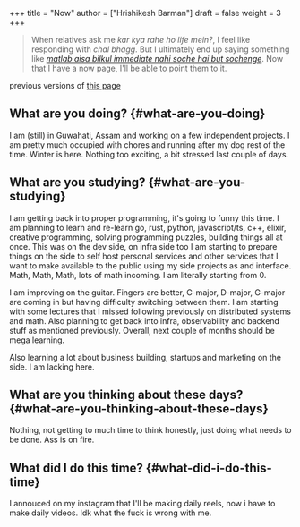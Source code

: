 +++
title = "Now"
author = ["Hrishikesh Barman"]
draft = false
weight = 3
+++

<div class="book-hint info">

> When relatives ask me _kar kya rahe ho life mein?_, I feel like responding with _chal bhagg_. But I ultimately end up saying something like [_matlab aisa bilkul immediate nahi soche hai but sochenge_](https://www.youtube.com/watch?v=v4GaJS1C8o4). Now that I have a now page, I'll be able to point them to it.
</div>

previous versions of [this page](https://github.com/geekodour/o/commits/main/content/docs/now.md)


## What are you doing? {#what-are-you-doing}

I am (still) in Guwahati, Assam and working on a few independent projects. I am pretty much occupied with chores and running after my dog rest of the time. Winter is here. Nothing too exciting, a bit stressed last couple of days.


## What are you studying? {#what-are-you-studying}

I am getting back into proper programming, it's going to funny this time. I am planning to learn and re-learn go, rust, python, javascript/ts, c++,
elixir, creative programming, solving programming puzzles, building things all at once. This was on the dev side, on infra side too I am starting to prepare things on the side to self host personal services and other services that I want to make available to the public using my side projects as and interface. Math, Math, Math, lots of math incoming. I am literally starting from 0.

I am improving on the guitar. Fingers are better, C-major, D-major, G-major are coming in but having difficulty switching between them. I am starting with some lectures that I missed following previously on distributed systems and math. Also planning to get back into infra, observability and backend stuff as mentioned previously. Overall, next couple of months should be mega learning.

Also learning a lot about business building, startups and marketing on the side. I am lacking here.


## What are you thinking about these days? {#what-are-you-thinking-about-these-days}

Nothing, not getting to much time to think honestly, just doing what needs to be done. Ass is on fire.


## What did I do this time? {#what-did-i-do-this-time}

I annouced on my instagram that I'll be making daily reels, now i have to make daily videos. Idk what the fuck is wrong with me.
